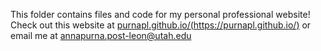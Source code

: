 This folder contains files and code for my personal professional website! Check out this website at [purnapl.github.io/(https://purnapl.github.io/)](url) or email me at annapurna.post-leon@utah.edu
